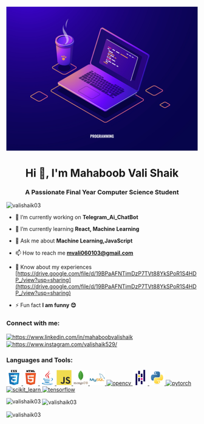 ![logo](assets/971.jpg)
<h1 align="center">Hi 👋, I'm Mahaboob Vali Shaik</h1>
<h3 align="center">A Passionate Final Year Computer Science Student</h3>

<p align="left"> <img src="https://komarev.com/ghpvc/?username=valishaik03&label=Profile%20views&color=0e75b6&style=flat" alt="valishaik03" /> </p>

- 🔭 I’m currently working on **Telegram_Ai_ChatBot**

- 🌱 I’m currently learning **React, Machine Learning**

- 💬 Ask me about **Machine Learning,JavaScript**

- 📫 How to reach me **mvali060103@gmail.com**

- 📄 Know about my experiences [https://drive.google.com/file/d/19BPaAFNTimDzP7TVt88YkSPoR1S4HDP_/view?usp=sharing](https://drive.google.com/file/d/19BPaAFNTimDzP7TVt88YkSPoR1S4HDP_/view?usp=sharing)

- ⚡ Fun fact **I am funny 😊**

<h3 align="left">Connect with me:</h3>
<p align="left">
<a href="https://linkedin.com/in/https://www.linkedin.com/in/mahaboobvalishaik" target="blank"><img align="center" src="https://raw.githubusercontent.com/rahuldkjain/github-profile-readme-generator/master/src/images/icons/Social/linked-in-alt.svg" alt="https://www.linkedin.com/in/mahaboobvalishaik" height="30" width="40" /></a>
<a href="https://instagram.com/https://www.instagram.com/valishaik529/" target="blank"><img align="center" src="https://raw.githubusercontent.com/rahuldkjain/github-profile-readme-generator/master/src/images/icons/Social/instagram.svg" alt="https://www.instagram.com/valishaik529/" height="30" width="40" /></a>
</p>

<h3 align="left">Languages and Tools:</h3>
<p align="left"> <a href="https://www.w3schools.com/css/" target="_blank" rel="noreferrer"> <img src="https://raw.githubusercontent.com/devicons/devicon/master/icons/css3/css3-original-wordmark.svg" alt="css3" width="40" height="40"/> </a> <a href="https://www.w3.org/html/" target="_blank" rel="noreferrer"> <img src="https://raw.githubusercontent.com/devicons/devicon/master/icons/html5/html5-original-wordmark.svg" alt="html5" width="40" height="40"/> </a> <a href="https://www.java.com" target="_blank" rel="noreferrer"> <img src="https://raw.githubusercontent.com/devicons/devicon/master/icons/java/java-original.svg" alt="java" width="40" height="40"/> </a> <a href="https://developer.mozilla.org/en-US/docs/Web/JavaScript" target="_blank" rel="noreferrer"> <img src="https://raw.githubusercontent.com/devicons/devicon/master/icons/javascript/javascript-original.svg" alt="javascript" width="40" height="40"/> </a> <a href="https://www.mongodb.com/" target="_blank" rel="noreferrer"> <img src="https://raw.githubusercontent.com/devicons/devicon/master/icons/mongodb/mongodb-original-wordmark.svg" alt="mongodb" width="40" height="40"/> </a> <a href="https://www.mysql.com/" target="_blank" rel="noreferrer"> <img src="https://raw.githubusercontent.com/devicons/devicon/master/icons/mysql/mysql-original-wordmark.svg" alt="mysql" width="40" height="40"/> </a> <a href="https://opencv.org/" target="_blank" rel="noreferrer"> <img src="https://www.vectorlogo.zone/logos/opencv/opencv-icon.svg" alt="opencv" width="40" height="40"/> </a> <a href="https://pandas.pydata.org/" target="_blank" rel="noreferrer"> <img src="https://raw.githubusercontent.com/devicons/devicon/2ae2a900d2f041da66e950e4d48052658d850630/icons/pandas/pandas-original.svg" alt="pandas" width="40" height="40"/> </a> <a href="https://www.python.org" target="_blank" rel="noreferrer"> <img src="https://raw.githubusercontent.com/devicons/devicon/master/icons/python/python-original.svg" alt="python" width="40" height="40"/> </a> <a href="https://pytorch.org/" target="_blank" rel="noreferrer"> <img src="https://www.vectorlogo.zone/logos/pytorch/pytorch-icon.svg" alt="pytorch" width="40" height="40"/> </a> <a href="https://scikit-learn.org/" target="_blank" rel="noreferrer"> <img src="https://upload.wikimedia.org/wikipedia/commons/0/05/Scikit_learn_logo_small.svg" alt="scikit_learn" width="40" height="40"/> </a> <a href="https://www.tensorflow.org" target="_blank" rel="noreferrer"> <img src="https://www.vectorlogo.zone/logos/tensorflow/tensorflow-icon.svg" alt="tensorflow" width="40" height="40"/> </a> </p>

<p><img align="left" src="https://github-readme-stats.vercel.app/api/top-langs?username=valishaik03&show_icons=true&locale=en&layout=compact" alt="valishaik03" /></p>

<p>&nbsp;<img align="center" src="https://github-readme-stats.vercel.app/api?username=valishaik03&show_icons=true&locale=en" alt="valishaik03" /></p>

<p><img align="center" src="https://github-readme-streak-stats.herokuapp.com/?user=ValiShaik03&" alt="valishaik03" /></p>
<br>
